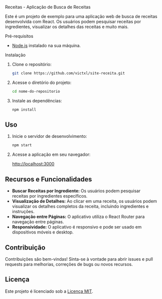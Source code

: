 

Receitas - Aplicação de Busca de Receitas

Este é um projeto de exemplo para uma aplicação web de busca de receitas desenvolvida com React. Os usuários podem pesquisar receitas por ingredientes, visualizar os detalhes das receitas e muito mais.

 Pré-requisitos

- [Node.js](https://nodejs.org/) instalado na sua máquina.

Instalação

1. Clone o repositório:

   ```bash
   git clone https://github.com/victxl/site-receita.git
   ```

2. Acesse o diretório do projeto:

   ```bash
   cd nome-do-repositorio
   ```

3. Instale as dependências:

   ```bash
   npm install
   ```

## Uso

1. Inicie o servidor de desenvolvimento:

   ```bash
   npm start
   ```

2. Acesse a aplicação em seu navegador:

   [http://localhost:3000](http://localhost:3000)

## Recursos e Funcionalidades

- **Buscar Receitas por Ingrediente:** Os usuários podem pesquisar receitas por ingredientes específicos.
- **Visualização de Detalhes:** Ao clicar em uma receita, os usuários podem visualizar os detalhes completos da receita, incluindo ingredientes e instruções.
- **Navegação entre Páginas:** O aplicativo utiliza o React Router para navegação entre páginas.
- **Responsividade:** O aplicativo é responsivo e pode ser usado em dispositivos móveis e desktop.

## Contribuição

Contribuições são bem-vindas! Sinta-se à vontade para abrir issues e pull requests para melhorias, correções de bugs ou novos recursos.

## Licença

Este projeto é licenciado sob a [Licença MIT](LICENSE).

